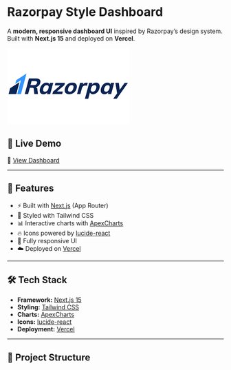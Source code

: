 # Razorpay Style Dashboard

A **modern, responsive dashboard UI** inspired by Razorpay’s design system.  
Built with **Next.js 15** and deployed on **Vercel**.

![Dashboard Screenshot](./public/logo/a78b5b1aa5950257e9c8472a4cc8ca2a4abfd6d6.png)

## 🚀 Live Demo
🔗 [View Dashboard](https://razorpay-style-dashboard.vercel.app/)

---

## 📌 Features
- ⚡ Built with [Next.js](https://nextjs.org/) (App Router)
- 🎨 Styled with Tailwind CSS
- 📊 Interactive charts with [ApexCharts](https://apexcharts.com/)
- 🔥 Icons powered by [lucide-react](https://lucide.dev/)
- 📱 Fully responsive UI
- ☁️ Deployed on [Vercel](https://vercel.com/)

---

## 🛠️ Tech Stack
- **Framework:** [Next.js 15](https://nextjs.org/)
- **Styling:** [Tailwind CSS](https://tailwindcss.com/)
- **Charts:** [ApexCharts](https://apexcharts.com/)
- **Icons:** [lucide-react](https://lucide.dev/)
- **Deployment:** [Vercel](https://vercel.com/)

---

## 📂 Project Structure
